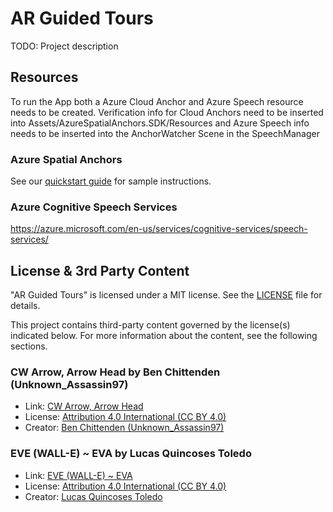 # AR Guided Tours

TODO: Project description

## Resources
To run the App both a Azure Cloud Anchor and Azure Speech resource needs to be created.
Verification info for Cloud Anchors need to be inserted into Assets/AzureSpatialAnchors.SDK/Resources and Azure Speech info needs to be inserted into 
the AnchorWatcher Scene in the SpeechManager

### Azure Spatial Anchors

See our [quickstart guide](https://docs.microsoft.com/en-us/azure/spatial-anchors/unity-overview) for sample instructions.

### Azure Cognitive Speech Services

https://azure.microsoft.com/en-us/services/cognitive-services/speech-services/

## License & 3rd Party Content

"AR Guided Tours" is licensed under a MIT license. See the [LICENSE](LICENSE) file for details.

This project contains third-party content governed by the license(s) indicated below. For more information about the content, see the following sections.

### CW Arrow, Arrow Head by Ben Chittenden (Unknown_Assassin97)

 * Link: [CW Arrow, Arrow Head](https://www.thingiverse.com/thing:2988847)
 * License: [Attribution 4.0 International (CC BY 4.0)](https://creativecommons.org/licenses/by/4.0/)
 * Creator: [Ben Chittenden (Unknown_Assassin97)](https://www.thingiverse.com/unknown_assassin97/designs)

### EVE (WALL-E) ~ EVA by Lucas Quincoses Toledo

 * Link: [EVE (WALL-E) ~ EVA](https://sketchfab.com/3d-models/eve-wall-e-eva-5da3637249074ed79f44fd958889c2ac)
 * License: [Attribution 4.0 International (CC BY 4.0)](https://creativecommons.org/licenses/by/4.0/)
 * Creator: [Lucas Quincoses Toledo](https://sketchfab.com/lucasgdclass)
